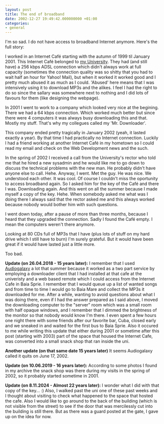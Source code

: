 ```yaml
---
layout: post
title: The end of broadband
date: 2002-12-27 19:49:42.000000000 +01:00
categories:
- general
---
```

I'm so sad. I do not have access to broadband Internet anymore. Here's the full story:

I worked in an Internet Caf&eacute; starting with the autumn of 1999 til January 2001. This Internet Caf&eacute; belonged to [my University](http://www.ubm.ro "ubm.ro"). They had (and still have) a 256 kbps ADSL connection which didn't always work at full capacity (sometimes the connection quality was so shitty that you had to wait half an hour for Yahoo! Mail), but when it worked it worked good and I pretty much abused it as much as I could. 'Abused' here means that I was intensively using it to download MP3s and the alikes. I feel I had the right to do so since the sallary was somewhere next to nothing and I did lots of favours for them (like designing the webpage).

In 2001 I went to work to a company which looked very nice at the begining. There we had a 64 kbps connection. Which worked much better but since there were 4 computers it was always busy downloading this and that. Mostly my stuff. That's why my collegues called my 'Mr. Downloader'.

This company ended pretty tragically in January 2002 (yeah, it lasted exactly a year). By that time I had practically no Internet connection. Luckily I had a friend working at another Internet Caf&eacute; in my hometown so I could read my email and check on the Web Development news and the such.

In the spring of 2002 I received a call from the University's rector who told me that he hired a new sysadmin and he would like me to go down to discuss the technical problems with the new man. He probably didn't have anyone else to call. Hehe. Anyway, I went. Met the guy. He was nice. We understood each other. It was cool. Of course I couldn't miss the oportunity to access broadband again. So I asked him for the key of the Caf&eacute; and there I was. Downloading again. And this went on all the summer because I made myself a copy of the key. Hehe. When somebody asked me what was I doing there I always said that the rector asked me and this always worked because nobody would bother him with such questions.

I went down today, after a pause of more than three months, because I heard that they upgraded the connection. Sadly I found the Caf&eacute; empty. I mean the computers weren't there anymore.

Looking at 80 CDs full of MP3s that I have (plus lots of stuff on my hard drive which I still have to burn) I'm surely grateful. But it would have been great if it would have lasted just a little more.

Too bad.

**Update (on 26.04.2018 - 15 years later):** I remember that I used [Audiogalaxy](https://en.wikipedia.org/wiki/Audiogalaxy) a lot that summer because it worked as a two part service by employing a downloader client that I had installed at that cafe at the univeristy and a web based remote which I could access from the Internet Cafe in Baia Sprie. I remember that I would queue up a list of wanted songs and from time to time I would go to Baia Mare and collect the MP3s it downloaded for me. After a while, wanting to avoid questions about what I was doing there, even if I had the answer prepared as I said above, I moved the downloading computer to the "server" room which was a small room with half opaque windows, and I remember that I dimmed the brightness of the monitor so that nobody would know I'm there. I even spent a few hours one night there with some friends after our favorite bar, Cuba, closed early and we sneaked in and waited for the first bus to Baia Sprie. Also it occured to me while writing this update that either during 2001 or sometime after this post (starting with 2003) part of the space that housed the Internet Cafe, was converted into a small snack shop that ran inside the uni.

**Another update (on that same date 15 years later)** It seems Audiogalaxy called it quits on June 17, 2002.

**Update (on 10.06.2019 - 16 years later):** According to some photos I found in my archive the snack shop was there during my visits in the spring of 2002, so it probably started sometime in 2001.

**Update (on 8.11.2024 - Almost 22 years later):** I wonder what I did with that copy of the key... :) Also, I walked past the uni one of these past weeks and I thought about visiting to check what happened to the space that hosted the cafe. Also I would like to go around to the back of the building (which is not visible from the street) to see if the door that was mercilessly cut into the building is still there. But as there was a guard posted at the gate, I gave up on the idea for now.
